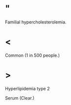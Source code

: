 # "

Familial hypercholesterolemia.

# <

Common
(1 in 500 people.)

# >

Hyperlipidemia type 2

Serum
(Clear.)
